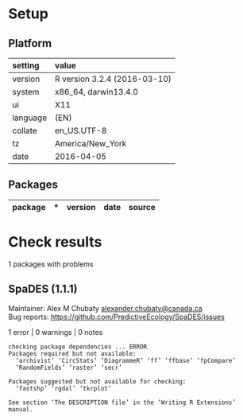 # Setup

## Platform

|setting  |value                        |
|:--------|:----------------------------|
|version  |R version 3.2.4 (2016-03-10) |
|system   |x86_64, darwin13.4.0         |
|ui       |X11                          |
|language |(EN)                         |
|collate  |en_US.UTF-8                  |
|tz       |America/New_York             |
|date     |2016-04-05                   |

## Packages

|package |*  |version |date |source |
|:-------|:--|:-------|:----|:------|

# Check results
1 packages with problems

## SpaDES (1.1.1)
Maintainer: Alex M Chubaty <alexander.chubaty@canada.ca>  
Bug reports: https://github.com/PredictiveEcology/SpaDES/issues

1 error  | 0 warnings | 0 notes

```
checking package dependencies ... ERROR
Packages required but not available:
  ‘archivist’ ‘CircStats’ ‘DiagrammeR’ ‘ff’ ‘ffbase’ ‘fpCompare’
  ‘RandomFields’ ‘raster’ ‘secr’

Packages suggested but not available for checking:
  ‘fastshp’ ‘rgdal’ ‘tkrplot’

See section ‘The DESCRIPTION file’ in the ‘Writing R Extensions’
manual.
```

